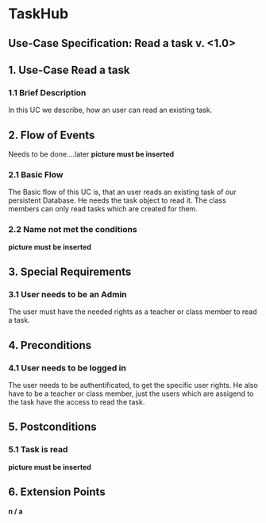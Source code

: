 # TaskHub
## Use-Case Specification: Read a task  v. <1.0>

## 1. Use-Case Read a task

### 1.1 Brief Description
In this UC we describe, how an user can read an existing task.

## 2. Flow of Events
Needs to be done....later
__picture must be inserted__

### 2.1 Basic Flow
The Basic flow of this UC is, that an user reads an existing task of our persistent Database. He needs the task object to read it. The class members can only read tasks which are created for them.

### 2.2 Name not met the conditions
 __picture must be inserted__

## 3. Special Requirements
### 3.1 User needs to be an Admin
The user must have the needed rights as a teacher or class member to read a task.

## 4. Preconditions
### 4.1 User needs to be logged in
The user needs to be authentificated, to get the specific user rights. He also have to be a teacher or class member, just the users which are assigend to the task have the access to read the task.

## 5. Postconditions
### 5.1 Task is read
 __picture must be inserted__
  
## 6. Extension Points

**n / a**